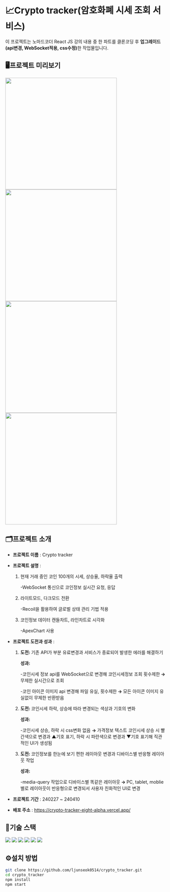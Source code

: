 # 📈Crypto tracker(암호화폐 시세 조회 서비스)

이 프로젝트는 노마드코더 React JS 강의 내용 중 한 파트를 클론코딩 후 <strong>업그레이드(api변경, WebSocket적용, css수정)</strong>한 작업물입니다.

## 🖥프로젝트 미리보기
<img style="height: 350px;" src="https://github.com/ljunseok0514/crypto_tracker/assets/73566234/f03f26ac-3f6f-4d1c-b9cc-459d59860cc9">
<img style="height: 350px;"  src="https://github.com/ljunseok0514/crypto_tracker/assets/73566234/f5e2ac0e-2cb0-463c-b2b6-19ce522680f4">
<img style="height: 350px;"  src="https://github.com/ljunseok0514/crypto_tracker/assets/73566234/b39d9552-5f10-4835-9353-f4d2f1cf5927">
<img style="height: 350px;" src="https://github.com/ljunseok0514/crypto_tracker/assets/73566234/72c03bd6-9cb2-4cbb-9463-9c8e8ea8e6af">

## 🗂프로젝트 소개

- **프로젝트 이름** : Crypto tracker
- **프로젝트 설명** :
  <ol>
    <li>
      <p>현재 거래 중인 코인 100개의 시세, 상승율, 하락율 출력
      </p>
      <p>-WebSocket 통신으로 코인정보 실시간 요청, 응답</p>
    </li>
    <li>
    <p>라이트모드, 다크모드 전환
      </p>
      <p>-Recoil을 활용하여 글로벌 상태 관리 기법 적용
      </p>
    </li>
    <li>
    <p>코인정보 데이터 캔들차트, 라인차트로 시각화
      </p>
      <p>-ApexChart 사용
      </p>
    </li>
  </ol>

- **프로젝트 도전과 성과** :
  <ol>
    <li>
      <p><strong>도전: </strong>기존 API가 부분 유료변경과 서비스가 종료되어 발생한 에러를 해결하기</p>
      <p><strong>성과: </strong></p>
      <p>-코인시세 정보 api를 WebSocket으로 변경해 코인시세정보 조회 횟수제한<strong> → </strong>무제한 실시간으로 조회</p>
      <p>-코인 아이콘 이미지 api 변경해 파일 유실, 횟수제한<strong> → </strong>모든 아이콘 이미지 유실없이 무제한 반환받음</p>
    </li>
    <li>
      <p><strong>도전: </strong>코인시세 하락, 상승에 따라 변경되는 색상과 기호의 변화</p>
      <p><strong>성과: </strong></p>
      <p>-코인시세 상승, 하락 시 css변화 없음 <strong> → </strong>가격정보 텍스트 코인시세 상승 시 빨간색으로 변경과 ▲기호 표기, 하락 시 파란색으로 변경과 ▼기호 표기해 직관적인 UI가 생성됨</p>
      </li>
    <li>
      <p><strong>도전: </strong>코인정보를 한눈에 보기 편한 레이아웃 변경과 디바이스별 반응형 레이아웃 작업</p>
      <p><strong>성과: </strong></p>
      <p>-media-query 작업으로 디바이스별 똑같은 레이아웃<strong> → </strong> PC, tablet, moblie 별로 레이아웃이 반응형으로 변경되서 사용자 친화적인 UI로 변경</p>
      </li>
  </ol>
- **프로젝트 기간** : 240227 ~ 240410
- **배포 주소** : https://crypto-tracker-eight-alpha.vercel.app/

## 📝기술 스택

<span><img src="https://img.shields.io/badge/react-61DAFB?style=flat-square&logo=react&logoColor=white"/></span>
<span><img src="https://img.shields.io/badge/typescript-3178C6?style=flat-square&logo=typescript&logoColor=white"/></span>
<span><img src="https://img.shields.io/badge/styledcomponents-DB7093?style=flat-square&logo=styledcomponents&logoColor=black"/></span>
<span><img src="https://img.shields.io/badge/javascript-F7DF1E?style=flat-square&logo=javascript&logoColor=black"/></span>
<span><img src="https://img.shields.io/badge/html5-E34F26?style=flat-square&logo=html5&logoColor=white"/></span>
<span><img src="https://img.shields.io/badge/css3-1572B6?style=flat-square&logo=css3&logoColor=white"/></span>

## ⚙️설치 방법

```bash
git clone https://github.com/ljunseok0514/crypto_tracker.git
cd crypto_tracker
npm install
npm start
```
